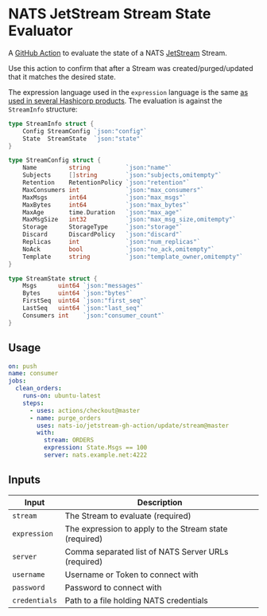 # NATS JetStream Stream State Evaluator

A [GitHub Action](https://github.com/features/actions) to evaluate the state of a NATS [JetStream](https://github.com/nats-io/jetstream#readme) Stream.

Use this action to confirm that after a Stream was created/purged/updated that it matches the desired state.

The expression language used in the `expression` language is the same [as used in several Hashicorp products](https://github.com/hashicorp/go-bexpr).
The evaluation is against the `StreamInfo` structure:

```go
type StreamInfo struct {
	Config StreamConfig `json:"config"`
	State  StreamState  `json:"state"`
}

type StreamConfig struct {
	Name         string          `json:"name"`
	Subjects     []string        `json:"subjects,omitempty"`
	Retention    RetentionPolicy `json:"retention"`
	MaxConsumers int             `json:"max_consumers"`
	MaxMsgs      int64           `json:"max_msgs"`
	MaxBytes     int64           `json:"max_bytes"`
	MaxAge       time.Duration   `json:"max_age"`
	MaxMsgSize   int32           `json:"max_msg_size,omitempty"`
	Storage      StorageType     `json:"storage"`
	Discard      DiscardPolicy   `json:"discard"`
	Replicas     int             `json:"num_replicas"`
	NoAck        bool            `json:"no_ack,omitempty"`
	Template     string          `json:"template_owner,omitempty"`
}

type StreamState struct {
	Msgs      uint64 `json:"messages"`
	Bytes     uint64 `json:"bytes"`
	FirstSeq  uint64 `json:"first_seq"`
	LastSeq   uint64 `json:"last_seq"`
	Consumers int    `json:"consumer_count"`
}
```

## Usage

```yaml
on: push
name: consumer
jobs:
  clean_orders:
    runs-on: ubuntu-latest
    steps:
      - uses: actions/checkout@master
      - name: purge_orders
        uses: nats-io/jetstream-gh-action/update/stream@master
        with:
          stream: ORDERS
          expression: State.Msgs == 100
          server: nats.example.net:4222
```

## Inputs

|Input|Description|
|-----|-----------|
|`stream`|The Stream to evaluate (required)|
|`expression`|The expression to apply to the Stream state (required)|
|`server`|Comma separated list of NATS Server URLs (required)|
|`username`|Username or Token to connect with|
|`password`|Password to connect with|
|`credentials`|Path to a file holding NATS credentials|
